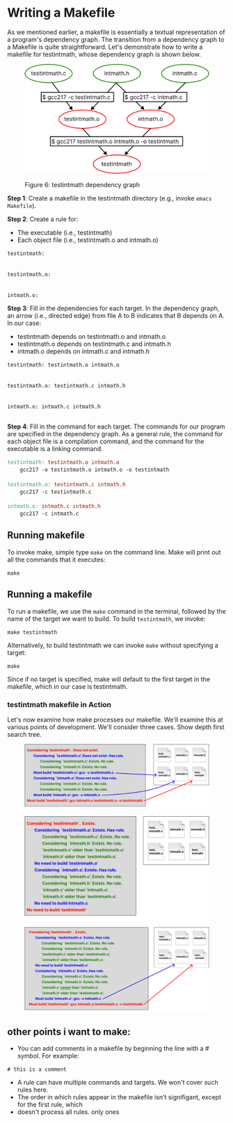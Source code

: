 # Writing a Makefile

As we mentioned earlier, a makefile is essentially a textual representation of a program's dependency graph. The transition from a dependency graph to a Makefile is quite straightforward. Let's demonstrate how to write a makefile for testintmath, whose dependency graph is shown below.&#x20;



<figure><img src="../../.gitbook/assets/Group 28 (1).png" alt="" width="563"><figcaption><p>Figure 6: testintmath dependency graph</p></figcaption></figure>

**Step 1**: Create a makefile in the testintmath directory (e.g., invoke `emacs Makefile`).

**Step 2**: Create a rule for:

* The executable (i.e., testintmath)
* Each object file (i.e., testintmath.o and intmath.o)

```
testintmath:


testintmath.o:


intmath.o:

```

**Step 3**: Fill in the dependencies for each target. In the dependency graph, an arrow (i.e., directed edge) from file A to B indicates that B depends on A.  In our case:

* testintmath depends on testintmath.o and intmath.o
* testintmath.o depends on testintmath.c and intmath.h&#x20;
* intmath.o depends on intmath.c and intmath.h&#x20;

```
testintmath: testintmath.o intmath.o
 
 
testintmath.o: testintmath.c intmath.h
  

intmath.o: intmath.c intmath.h
  
```

**Step 4**: Fill in the command for each target. The commands for our program are specified in the dependency graph. As a general rule, the command for each object file is a compilation command, and the command for the executable is a linking command.&#x20;

```makefile
testintmath: testintmath.o intmath.o
    gcc217 -o testintmath.o intmath.o -o testintmath

testintmath.o: testintmath.c intmath.h
    gcc217 -c testintmath.c

intmath.o: intmath.c intmath.h
    gcc217 -c intmath.c
```

## Running makefile

To invoke make, simple type `make` on the command line. Make will print out all the commands that it executes:

```
make
```

## Running a makefile

To run a makefile, we use the `make` command in the terminal, followed by the name of the target we want to build. To build `testintmath`, we invoke:

```
make testintmath
```

Alternatively, to build testintmath we can invoke `make` without specifying a target:

```
make
```

Since if no target is specified, make will default to the first target in the makefile, which in our case is testintmath.&#x20;

### testintmath makefile in Action

Let's now examine how make processes our makefile. We'll examine this at various points of development. We'll consider three cases. Show depth first search tree.&#x20;

<figure><img src="../../.gitbook/assets/Group 19 (1).png" alt=""><figcaption></figcaption></figure>

<figure><img src="../../.gitbook/assets/Group 20.png" alt=""><figcaption></figcaption></figure>

<figure><img src="../../.gitbook/assets/Group 22.png" alt=""><figcaption></figcaption></figure>

## other points i want to make:

* You can add comments in a makefile by beginning the line with a # symbol. For example:

```
# this is a comment
```

* A rule can have multiple commands and targets. We won't cover such rules here.&#x20;
* The order in which rules appear in the makefile isn't signifigant, except for the first rule, which&#x20;
* doesn't process all rules. only ones&#x20;

